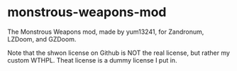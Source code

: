 # monstrous-weapons-mod
The Monstrous Weapons mod, made by yum13241, for Zandronum, LZDoom, and GZDoom.



Note that the shwon license on Github is NOT the real license, but rather my custom WTHPL. Theat license is a dummy license I put in.
